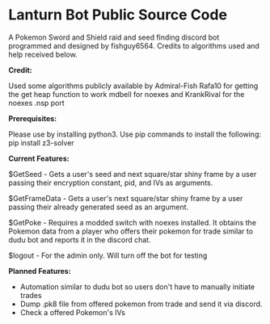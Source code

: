 # Lanturn Bot Public Source Code
A Pokemon Sword and Shield raid and seed
finding discord bot programmed and designed
by fishguy6564. Credits to algorithms used
and help received below. 

**Credit:**

Used some algorithms publicly available by Admiral-Fish
Rafa10 for getting the get heap function to work
mdbell for noexes and KrankRival for the noexes .nsp port

**Prerequisites:**

Please use by installing python3. 
Use pip commands to install the following:
pip install z3-solver

**Current Features:**

$GetSeed - Gets a user's seed and next square/star shiny frame
by a user passing their encryption constant, pid, and IVs as arguments.

$GetFrameData - Gets a user's next square/star shiny frame by a
user passing their already generated seed as an argument.

$GetPoke - Requires a modded switch with noexes installed.
It obtains the Pokemon data from a player who offers their pokemon
for trade similar to dudu bot and reports it in the discord chat.

$logout - For the admin only. Will turn off the bot for testing

**Planned Features:**
- Automation similar to dudu bot so users don't have to manually initiate trades
- Dump .pk8 file from offered pokemon from trade and send it via discord.
- Check a offered Pokemon's IVs